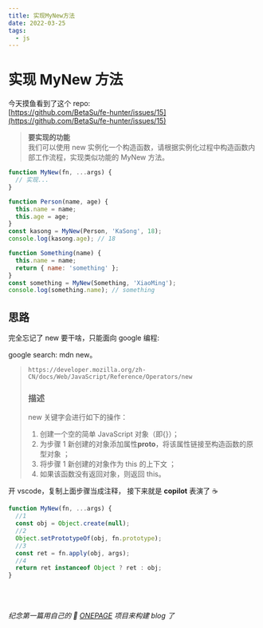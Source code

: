 ```yaml
---
title: 实现MyNew方法
date: 2022-03-25
tags:
  - js
---
```


# 实现 MyNew 方法

今天摸鱼看到了这个 repo:  
[https://github.com/BetaSu/fe-hunter/issues/15](https://github.com/BetaSu/fe-hunter/issues/15)

> **要实现的功能**  
> 我们可以使用 new 实例化一个构造函数，请根据实例化过程中构造函数内部工作流程，实现类似功能的 MyNew 方法。

```js
function MyNew(fn, ...args) {
  // 实现...
}

function Person(name, age) {
  this.name = name;
  this.age = age;
}
const kasong = MyNew(Person, 'KaSong', 18);
console.log(kasong.age); // 18

function Something(name) {
  this.name = name;
  return { name: 'something' };
}
const something = MyNew(Something, 'XiaoMing');
console.log(something.name); // something
```

## 思路

完全忘记了 new 要干啥，只能面向 google 编程:

google search: mdn new。

> `https://developer.mozilla.org/zh-CN/docs/Web/JavaScript/Reference/Operators/new`
>
> ### 描述
>
> new 关键字会进行如下的操作：
>
> 1. 创建一个空的简单 JavaScript 对象（即{}）；
> 2. 为步骤 1 新创建的对象添加属性**proto**，将该属性链接至构造函数的原型对象 ；
> 3. 将步骤 1 新创建的对象作为 this 的上下文 ；
> 4. 如果该函数没有返回对象，则返回 this。

开 vscode，复制上面步骤当成注释， 接下来就是 **copilot** 表演了 ☕️

```js
function MyNew(fn, ...args) {
  //1
  const obj = Object.create(null);
  //2
  Object.setPrototypeOf(obj, fn.prototype);
  //3
  const ret = fn.apply(obj, args);
  //4
  return ret instanceof Object ? ret : obj;
}
```

<br />
<br />

_纪念第一篇用自己的 🦀 [ONEPAGE](https://github.com/hanpei/onepage) 项目来构建 blog 了_
